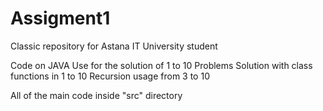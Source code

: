 # Assigment1
Classic repository for Astana IT University student

Code on JAVA
Use for the solution of 1 to 10 Problems
Solution with class functions in 1 to 10
Recursion usage from 3 to 10

All of the main code inside "src" directory 
